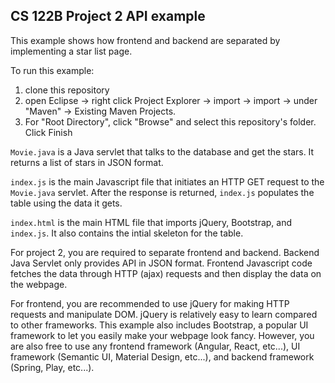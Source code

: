 ## CS 122B Project 2 API example

This example shows how frontend and backend are separated by implementing a star list page.

To run this example: 
1. clone this repository
2. open Eclipse -> right click Project Explorer -> import -> import -> under "Maven" -> Existing Maven Projects. 
3. For "Root Directory", click "Browse" and select this repository's folder. Click Finish

`Movie.java` is a Java servlet that talks to the database and get the stars. It returns a list of stars in JSON format. 

`index.js` is the main Javascript file that initiates an HTTP GET request to the `Movie.java` servlet. After the response is returned, `index.js` populates the table using the data it gets.

`index.html` is the main HTML file that imports jQuery, Bootstrap, and `index.js`. It also contains the intial skeleton for the table.

For project 2, you are required to separate frontend and backend. Backend Java Servlet only provides API in JSON format. Frontend Javascript code fetches the data through HTTP (ajax) requests and then display the data on the webpage.

For frontend, you are recommended to use jQuery for making HTTP requests and manipulate DOM. jQuery is relatively easy to learn compared to other frameworks. This example also includes Bootstrap, a popular UI framework to let you easily make your webpage look fancy. However, you are also free to use any frontend framework (Angular, React, etc...), UI framework (Semantic UI, Material Design, etc...), and backend framework (Spring, Play, etc...).

